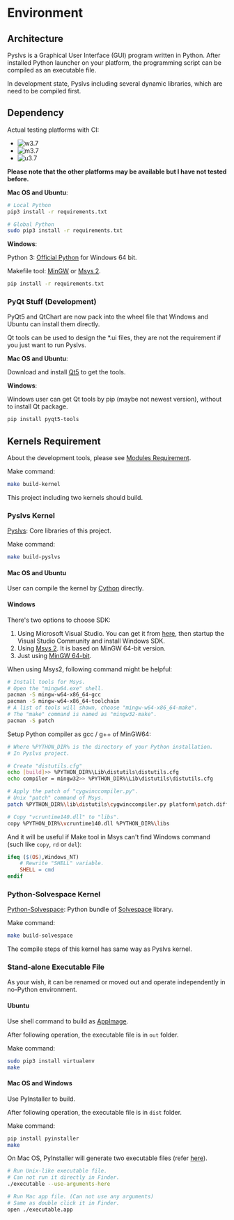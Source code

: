 # Environment

## Architecture

Pyslvs is a Graphical User Interface (GUI) program written in Python.
After installed Python launcher on your platform,
the programming script can be compiled as an executable file.

In development state, Pyslvs including several dynamic libraries,
which are need to be compiled first.

## Dependency

Actual testing platforms with CI:

+ ![w3.7](https://img.shields.io/badge/Windows%20x64-Python%203.7-blue.svg)
+ ![m3.7](https://img.shields.io/badge/macOS%20Sierra-Python%203.7-ff69b4.svg)
+ ![u3.7](https://img.shields.io/badge/Ubuntu%20x64-Python%203.7-orange.svg)

**Please note that the other platforms may be available but I have not tested before.**

**Mac OS and Ubuntu**:

```bash
# Local Python
pip3 install -r requirements.txt

# Global Python
sudo pip3 install -r requirements.txt
```

**Windows**:

Python 3: [Official Python] for Windows 64 bit.

Makefile tool: [MinGW] or [Msys 2][msys].

```bash
pip install -r requirements.txt
```

### PyQt Stuff (Development)

PyQt5 and QtChart are now pack into the wheel file that Windows and Ubuntu can install them directly.

Qt tools can be used to design the *.ui files, they are not the requirement if you just want to run Pyslvs.

**Mac OS and Ubuntu**:

Download and install [Qt5] to get the tools.

**Windows**:

Windows user can get Qt tools by pip (maybe not newest version), without to install Qt package.

```bash
pip install pyqt5-tools
```

## Kernels Requirement

About the development tools, please see [Modules Requirement](#modules-requirement).

Make command:

```bash
make build-kernel
```

This project including two kernels should build.

### Pyslvs Kernel

[Pyslvs]: Core libraries of this project.

Make command:

```bash
make build-pyslvs
```

#### Mac OS and Ubuntu

User can compile the kernel by [Cython](http://cython.org/) directly.

#### Windows

There's two options to choose SDK:

1. Using Microsoft Visual Studio. You can get it from [here][visualstudio-link], then startup the Visual Studio Community and install Windows SDK.
1. Using [Msys 2][msys]. It is based on MinGW 64-bit version.
1. Just using [MinGW 64-bit][mingw64].

[visualstudio-link]: https://www.visualstudio.com/downloads/
[msys]: http://www.msys2.org/
[mingw64]: https://sourceforge.net/projects/mingw-w64/

When using Msys2, following command might be helpful:

```bash
# Install tools for Msys.
# Open the "mingw64.exe" shell.
pacman -S mingw-w64-x86_64-gcc
pacman -S mingw-w64-x86_64-toolchain
# A list of tools will shown, choose "mingw-w64-x86_64-make".
# The "make" command is named as "mingw32-make".
pacman -S patch
```

Setup Python compiler as gcc / g++ of MinGW64:

```bash
# Where %PYTHON_DIR% is the directory of your Python installation.
# In Pyslvs project.

# Create "distutils.cfg"
echo [build]>> %PYTHON_DIR%\Lib\distutils\distutils.cfg
echo compiler = mingw32>> %PYTHON_DIR%\Lib\distutils\distutils.cfg

# Apply the patch of "cygwinccompiler.py".
# Unix "patch" command of Msys.
patch %PYTHON_DIR%\lib\distutils\cygwinccompiler.py platform\patch.diff

# Copy "vcruntime140.dll" to "libs".
copy %PYTHON_DIR%\vcruntime140.dll %PYTHON_DIR%\libs
```

And it will be useful if Make tool in Msys can't find Windows command (such like `copy`, `rd` or `del`):

```makefile
ifeq ($(OS),Windows_NT)
    # Rewrite "SHELL" variable.
    SHELL = cmd
endif
```

### Python-Solvespace Kernel

[Python-Solvespace]: Python bundle of [Solvespace] library.

Make command:

```bash
make build-solvespace
```

The compile steps of this kernel has same way as Pyslvs kernel.

### Stand-alone Executable File

As your wish, it can be renamed or moved out and operate independently in no-Python environment.

#### Ubuntu

Use shell command to build as [AppImage].

After following operation, the executable file is in `out` folder.

Make command:

```bash
sudo pip3 install virtualenv
make
```

#### Mac OS and Windows

Use PyInstaller to build.

After following operation, the executable file is in `dist` folder.

Make command:

```bash
pip install pyinstaller
make
```

On Mac OS, PyInstaller will generate two executable files (refer [here][pinstaller-mac]).

[pinstaller-mac]: https://pyinstaller.readthedocs.io/en/stable/usage.html#building-mac-os-x-app-bundles

```bash
# Run Unix-like executable file.
# Can not run it directly in Finder.
./executable --use-arguments-here

# Run Mac app file. (Can not use any arguments)
# Same as double click it in Finder.
open ./executable.app
```

[Solvespace]: http://solvespace.com
[Qt5]: https://www.qt.io/download/

[Official Python]: https://www.python.org/
[MinGW]: https://sourceforge.net/projects/mingw-w64/files/

[AppImage]: https://github.com/AppImage/AppImages

[Python-Solvespace]: https://github.com/KmolYuan/solvespace/tree/python
[Pyslvs]: https://github.com/KmolYuan/pyslvs
